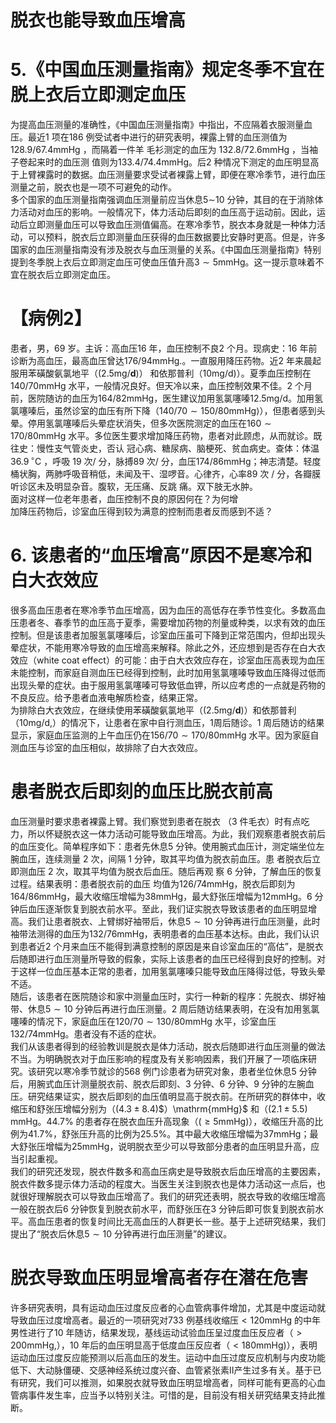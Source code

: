 # 脱衣也能导致血压增高  
# 5.《中国血压测量指南》规定冬季不宜在脱上衣后立即测定血压  
为提高血压测量的准确性，《中国血压测量指南》中指出，不应隔着衣服测量血压。最近1 项在186 例受试者中进行的研究表明，裸露上臂的血压测值为 $128.9/67.4\mathrm{mmHg}$ ，而隔着一件羊 毛衫测定的血压为 $132.8/72.6\mathrm{mmHg}$ ，当袖子卷起来时的血压测 值则为$133.4/74.4\mathrm{mmHg}$。后2 种情况下测定的血压明显高于上臂裸露时的数据。血压测量要求受试者裸露上臂，即便在寒冷季节，进行血压测量之前，脱衣也是一项不可避免的动作。  
多个国家的血压测量指南强调血压测量前应当休息$5\sim$10 分钟，其目的在于消除体力活动对血压的影响。一般情况下，体力活动后即刻的血压高于运动前。因此，运动后立即测量血压可以导致血压测值偏高。在寒冷季节，脱衣本身就是一种体力活动，可以预料，脱衣后立即测量血压获得的血压数据要比安静时更高。但是，许多国家的血压测量指南没有涉及脱衣与血压测量的关系。《中国血压测量指南》特别提到冬季脱上衣后立即测定血压可使血压值升高$3\sim5\mathrm{mmHg}$。这一提示意味着不宜在脱衣后立即测定血压。  
# 【病例2】  
患者，男，69 岁。主诉：高血压16 年，血压控制不良2 个月。现病史：16 年前诊断为高血压，最高血压曾达$176/94\mathrm{mmHg}.$。一直服用降压药物。近2 年来晨起服用苯磺酸氨氯地平（$\left(2.5\mathrm{m}\mathrm{g}/\mathbf{d}\right)$） 和依那普利（$10\mathrm{mg/d})$）。夏季血压控制在$140/70\mathrm{mmHg}$ 水平，一般情况良好。但天冷以来，血压控制效果不佳。2 个月前，医院随访的血压为$164/82\mathrm{mmHg}$，医生建议加用氢氯噻嗪$12.5\mathrm{mg/d}$。加用氢氯噻嗪后，虽然诊室的血压有所下降（$140/70\sim150/80\mathrm{mmHg}\rangle$），但患者感到头晕。停用氢氯噻嗪后头晕症状消失，但多次医院测定的血压在$160\sim170/80\mathrm{mmHg}$ 水平。多位医生要求增加降压药物，患者对此顾虑，从而就诊。既往史：慢性支气管炎史，否认 冠心病、糖尿病、脑梗死、贫血病史。查体：体温 $36.9\,^{\circ}\mathrm{C}$ ，呼吸 19 次/ 分，脉搏89 次/ 分，血压$174/86\mathrm{mmHg}$；神志清楚。轻度桶状胸，两肺呼吸音稍低，未闻及干、湿啰音。心律齐，心率89  次 /  分，各瓣膜听诊区未及明显杂音。腹软，无压痛、反跳 痛。双下肢无水肿。  
面对这样一位老年患者，血压控制不良的原因何在？为何增  
加降压药物后，诊室血压得到较为满意的控制而患者反而感到不适？  
# 6. 该患者的“血压增高”原因不是寒冷和白大衣效应  
很多高血压患者在寒冷季节血压增高，因为血压的高低存在季节性变化。多数高血压患者冬、春季节的血压高于夏季，需要增加药物的剂量或种类，以求有效的血压控制。但是该患者加服氢氯噻嗪后，诊室血压虽可下降到正常范围内，但却出现头晕症状，不能用寒冷导致的血压增高来解释。除此之外，还应想到是否存在白大衣效应（white coat effect）的可能：由于白大衣效应存在，诊室血压高表现为血压未能控制，而家庭自测血压已经得到控制，此时加用氢氯噻嗪导致血压降得过低而出现头晕的症状。由于服用氢氯噻嗪可导致低血钾，所以应考虑的一点就是药物的不良反应。给予患者血液电解质检查，结果正常。  
为排除白大衣效应，在继续使用苯磺酸氨氯地平（$\left(2.5\mathrm{m}\mathrm{g}/\mathbf{d}\right)$）和依那普利（$10\mathrm{mg/d},$）的情况下，让患者在家中自行测血压，1周后随诊。1 周后随访的结果显示，家庭血压监测的上午血压仍在$156/70\sim170/80\mathrm{mmHg}$ 水平。因为家庭自测血压与诊室的血压相似，故排除了白大衣效应。  
#  患者脱衣后即刻的血压比脱衣前高  
血压测量时要求患者裸露上臂。我们察觉到患者在脱衣 （3 件毛衣）时有点吃力，所以怀疑脱衣这一体力活动可能导致血压增高。为此，我们观察患者脱衣前后的血压变化。简单程序如下：患者先休息5 分钟。使用腕式血压计，测定端坐位左腕血压，连续测量 2  次，间隔 1  分钟，取其平均值为脱衣前血压。患 者脱衣后立即测血压 2  次，取其平均值为脱衣后血压。随后再观 察 6  分钟，了解血压的恢复过程。结果表明：患者脱衣前的血压 均值为$126/74\mathrm{mmHg}$，脱衣后即刻为$164/86\mathrm{mmHg}$，最大收缩压增幅为$38\mathrm{mmHg}$，最大舒张压增幅为$12\mathrm{mmHg}$。6 分钟后血压逐渐恢复到脱衣前水平。至此，我们证实脱衣导致该患者的血压明显增高。我们让患者脱衣、上臂绑好袖带后，休息$5\sim10$ 分钟再进行血压测量，此时袖带法测得的血压为$132/76\mathrm{mmHg}$，表明患者的血压基本达标。由此，我们认识到患者近2 个月来血压不能得到满意控制的原因是来自诊室血压的“高估”，是脱衣后随即进行血压测量所导致的假象，实际上该患者的血压已经得到良好的控制。对于这样一位血压基本正常的患者，加用氢氯噻嗪只能导致血压降得过低，导致头晕不适。  
随后，该患者在医院随诊和家中测量血压时，实行一种新的程序：先脱衣、绑好袖带、休息$5\sim10$ 分钟后再进行血压测量。2 周后随访结果表明，在没有加用氢氯噻嗪的情况下，家庭血压在$120/70\sim130/80\mathrm{mmHg}$ 水平，诊室血压$132/74\mathrm{mmHg}$。患者没有不适的症状。  
我们从该患者得到的经验教训是脱衣是体力活动，脱衣后随即进行血压测量的做法不当。为明确脱衣对于血压影响的程度及有关影响因素，我们开展了一项临床研究。该研究以寒冷季节就诊的568 例门诊患者为研究对象，患者坐位休息5 分钟后，用腕式血压计测量脱衣前、脱衣后即刻、3 分钟、6 分钟、9 分钟的左腕血压。研究结果证实，脱衣后即刻的血压值明显高于脱衣前。在所研究的群体中，收缩压和舒张压增幅分别为（$(4.3\pm8.4)\$）$\mathrm{mmHg}$ 和（$(2.1\pm5.5)\;\mathrm{mmHg}$。$44.7\%$ 的患者存在脱衣血压升高现象（$(\geqslant5\mathrm{mmHg})$），收缩压升高的比例为$41.7\%$，舒张压升高的比例为$25.5\%$。其中最大收缩压增幅为$37\mathrm{mmHg}$；最大舒张压增幅为$25\mathrm{mmHg}$，说明脱衣至少可以导致部分患者的血压明显升高，应当引起重视。  
我们的研究还发现，脱衣件数多和高血压病史是导致脱衣后血压增高的主要因素，脱衣件数多提示体力活动的程度大。当医生关注到脱衣也是体力活动这一点后，也就很好理解脱衣可以导致血压增高了。我们的研究还表明，脱衣导致的收缩压增高一般在脱衣后6 分钟恢复到脱衣前水平，而舒张压在3 分钟后即可恢复到脱衣前水平。高血压患者的恢复时间比无高血压的人群更长一些。基于上述研究结果，我们提出了“脱衣后休息$5\sim10$ 分钟再进行血压测量”的建议。  
#  脱衣导致血压明显增高者存在潜在危害  
许多研究表明，具有运动血压过度反应者的心血管病事件增加，尤其是中度运动就导致血压过度增高者。最近的一项研究对733 例基线收缩压$<120\mathrm{mmHg}$ 的中年男性进行了10 年随访，结果发现，基线运动试验血压呈过度血压反应者（$>200\mathrm{mmHg},$），10 年后的血压明显高于低度血压反应者（$<180\mathrm{mmHg})$），表明运动血压过度反应能预测以后高血压的发生。运动中血压过度反应机制与内皮功能低下、大动脉僵硬、交感神经系统过度兴奋、血管紧张素Ⅱ产生过多有关。基于已有研究，我们可以推测，如果脱衣就导致血压明显增高者，同样可能有更高的心血管病事件发生率，应当予以特别关注。可惜的是，目前没有相关研究结果支持此推断。  
